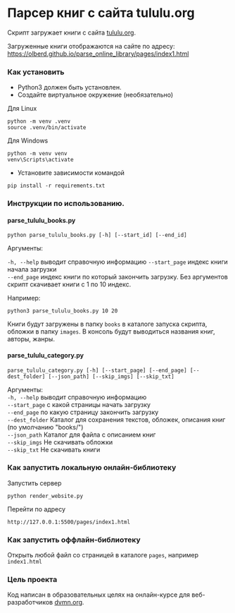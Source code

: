 # Парсер книг с сайта tululu.org  

Скрипт загружает книги с сайта [tululu.org](https://tululu.org/). 

Загруженные книги отображаются на сайте по адресу: 
https://olberd.github.io/parse_online_library/pages/index1.html

### Как установить  

- Python3 должен быть установлен.
- Создайте виртуальное окружение (необязательно)

Для Linux
```
python -m venv .venv
source .venv/bin/activate
```
Для Windows
```
python -m venv venv
venv\Scripts\activate
```
- Установите зависимости командой 
```
pip install -r requirements.txt
```

### Инструкции по использованию.
#### parse_tululu_books.py
```
python parse_tululu_books.py [-h] [--start_id] [--end_id]
```
Аргументы:

`-h, --help` выводит справочную информацию
`--start_page` индекс книги начала загрузки  
`--end_page` индекс книги по который закончить загрузку.
Без аргументов скрипт скачивает книги с 1 по 10 индекс.


Например:
```
python3 parse_tululu_books.py 10 20
```
Книги будут загружены в папку `books` в каталоге запуска скрипта, обложки в папку `images`.
В консоль будут выводиться названия книг, авторы, жанры.

#### parse_tululu_category.py

```
parse_tululu_category.py [-h] [--start_page] [--end_page] [--dest_folder] [--json_path] [--skip_imgs] [--skip_txt]
```
Аргументы:  
`-h, --help` выводит справочную информацию  
`--start_page` с какой страницы начать загрузку  
`--end_page` по какую страницу закончить загрузку  
`--dest_folder` Каталог для сохранения текстов, обложек, описания книг (по умолчанию "books/")   
`--json_path` Каталог для файла с описанием книг  
`--skip_imgs` Не скачивать обложки  
`--skip_txt` Не скачивать книги

### Как запустить локальную онлайн-библиотеку
Запустить сервер 
```
python render_website.py
```
Перейти по адресу 
```
http://127.0.0.1:5500/pages/index1.html
```
### Как запустить оффлайн-библиотеку
Открыть любой файл со страницей в каталоге `pages`, например `index1.html`

### Цель проекта

Код написан в образовательных целях на онлайн-курсе для веб-разработчиков [dvmn.org](https://dvmn.org/).